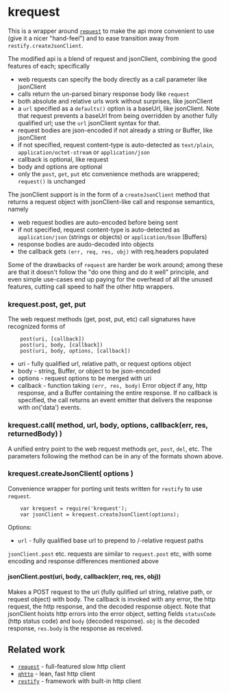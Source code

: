 krequest
========

This is a wrapper around [`request`](https://npmjs.org/package/request) to make the
api more convenient to use (give it a nicer "hand-feel") and to ease transition away
from `restify.createJsonClient`.

The modified api is a blend of request and jsonClient, combining the good features
of each; specifically

- web requests can specify the body directly as a call parameter like jsonClient
- calls return the un-parsed binary response body like `request`
- both absolute and relative urls work without surprises, like jsonClient
- a `url` specified as a `defaults()` option is a baseUrl, like jsonClient.  Note that request
  prevents a baseUrl from being overridden by another fully qualified url; use the `url`
  jsonClient syntax for that.
- request bodies are json-encoded if not already a string or Buffer, like jsonClient
- if not specified, request content-type is auto-detected as `text/plain`, `application/octet-stream` or `application/json`
- callback is optional, like request
- body and options are optional
- only the `post`, `get`, `put` etc convenience methods are wrappered; `request()` is unchanged

The jsonClient support is in the form of a `createJsonClient` method that returns
a request object with jsonClient-like call and response semantics, namely

- web request bodies are auto-encoded before being sent
- if not specified, request content-type is auto-detected as `application/json` (strings or objects) or `application/bson` (Buffers)
- response bodies are audo-decoded into objects
- the callback gets `(err, req, res, obj)` with req.headers populated

Some of the drawbacks of `request` are harder be work around; among these are that
it doesn't follow the "do one thing and do it well" principle, and even simple
use-cases end up paying for the overhead of all the unused features, cutting call
speed to half the other http wrappers.


### krequest.post, get, put

The web request methods (get, post, put, etc) call signatures have recognized forms of

        post(uri, [callback])
        post(uri, body, [callback])
        post(uri, body, options, [callback])

- uri - fully qualified url, relative path, or request options object
- body - string, Buffer, or object to be json-encoded
- options - request options to be merged with uri
- callback - function taking `(err, res, body)` Error object if any, http response,
  and a Buffer containing the entire response.  If no callback is specified, the
  call returns an event emitter that delivers the response with on('data') events.


### krequest.call( method, url, body, options, callback(err, res, returnedBody) )

A unified entry point to the web request methods `get`, `post`, `del`, etc.
The parameters following the method can be in any of the formats shown above.


### krequest.createJsonClient( options )

Convenience wrapper for porting unit tests written for `restify` to use `request`.

        var krequest = require('krequest');
        var jsonClient = krequest.createJsonClient(options);

Options:

- `url` - fully qualified base url to prepend to /-relative request paths

`jsonClient.post` etc. requests are similar to `request.post` etc, with some
encoding and response differences mentioned above

#### jsonClient.post(uri, body, callback(err, req, res, obj))

Makes a POST request to the uri (fully qulified url string, relative path, or
request object) with body.  The callback is invoked with any error, the http
request, the http response, and the decoded response object.  Note that jsonClient
hoists http errors into the error object, setting fields `statusCode` (http status
code) and `body` (decoded response).  `obj` is the decoded response, `res.body` is
the response as received.

Related work
------------

- [`request`](https://npmjs.org/package/request) - full-featured slow http client
- [`qhttp`](https://npmjs.org/package/qhttp) - lean, fast http client
- [`restify`](https://npmjs.org/package/restify) - framework with built-in http client

